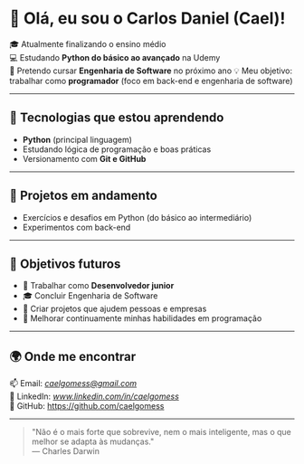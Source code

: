 # 👋 Olá, eu sou o Carlos Daniel (Cael)!

🎓 Atualmente finalizando o ensino médio  
💻 Estudando **Python do básico ao avançado** na Udemy  
🚀 Pretendo cursar **Engenharia de Software** no próximo ano
💡 Meu objetivo: trabalhar como **programador** (foco em back-end e engenharia de software)

---

## 🐍 Tecnologias que estou aprendendo
- **Python** (principal linguagem) 
- Estudando lógica de programação e boas práticas
- Versionamento com **Git e GitHub**

---

## 🧩 Projetos em andamento
- Exercícios e desafios em Python (do básico ao intermediário)
- Experimentos com back-end

---

## 🎯 Objetivos futuros
- 🏦 Trabalhar como **Desenvolvedor junior**
- 🎓 Concluir Engenharia de Software
- 💼 Criar projetos que ajudem pessoas e empresas
- 🧱 Melhorar continuamente minhas habilidades em programação

---

## 🌍 Onde me encontrar
📫 Email: *caelgomess@gmail.com*  
💼 LinkedIn: *www.linkedin.com/in/caelgomess*  
🐙 GitHub: https://github.com/caelgomess

---

> "Não é o mais forte que sobrevive, nem o mais inteligente, mas o que melhor se adapta às mudanças."  
> — Charles Darwin 
 
 
